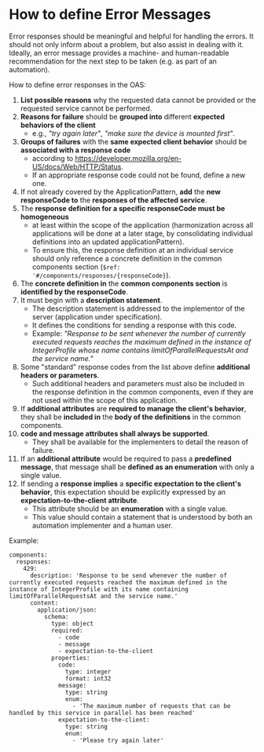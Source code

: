 # How to define Error Messages

Error responses should be meaningful and helpful for handling the errors.
It should not only inform about a problem, but also assist in dealing with it.
Ideally, an error message provides a machine- and human-readable recommendation for the next step to be taken (e.g. as part of an automation).

How to define error responses in the OAS:
1. **List possible reasons** why the requested data cannot be provided or the requested service cannot be performed.
2. **Reasons for failure** should be **grouped into** different **expected behaviors of the client**
    - e.g., *"try again later"*, *"make sure the device is mounted first"*.
3. **Groups of failures** with the **same expected client behavior** should be **associated with a response code** 
    - according to https://developer.mozilla.org/en-US/docs/Web/HTTP/Status.
    - If an appropriate response code could not be found, define a new one.
4. If not already covered by the ApplicationPattern, **add** the **new responseCode to** the **responses of the affected service**.
5. The **response definition for a specific responseCode must be homogeneous**
    - at least within the scope of the application (harmonization across all applications will be done at a later stage, by consolidating individual definitions into an updated applicationPattern).
    - To ensure this, the response definition at an individual service should only reference a concrete definition in the common components section (`$ref: '#/components/responses/{responseCode}`).
6. The **concrete definition in** the **common components section** is **identified by the responseCode**.
7. It must begin with a **description statement**. 
    - The description statement is addressed to the implementor of the server (application under specification). 
    - It defines the conditions for sending a response with this code. 
    - Example: *"Response to be sent whenever the number of currently executed requests reaches the maximum defined in the instance of IntegerProfile whose name contains limitOfParallelRequestsAt and the service name."*
6. Some "standard" response codes from the list above define **additional headers or parameters**.
     - Such additional headers and parameters must also be included in the response definition in the common components, even if they are not used within the scope of this application.
7. If **additional attributes** are **required to manage the client's behavior**, they shall be **included in** the **body of the definitions** in the common components.
8. **code and message attributes shall always be supported**. 
     - They shall be available for the implementers to detail the reason of failure.
9. If an **additional attribute** would be required to pass a **predefined message**, that message shall be **defined as an enumeration** with only a single value.
10. If sending a **response implies** a **specific expectation to the client's behavior**, this expectation should be explicitly expressed by an **expectation-to-the-client attribute**. 
     - This attribute should be an **enumeration** with a single value. 
     - This value should contain a statement that is understood by both an automation implementer and a human user.

Example:
```
components:
  responses:
    429:
      description: 'Response to be send whenever the number of currently executed requests reached the maximum defined in the instance of IntegerProfile with its name containing limitOfParallelRequestsAt and the service name.'
      content:
        application/json:
          schema:
            type: object
            required:
              - code
              - message
              - expectation-to-the-client
            properties:
              code:
                type: integer
                format: int32
              message:
                type: string
                enum:
                  - 'The maximum number of requests that can be handled by this service in parallel has been reached'
              expectation-to-the-client:
                type: string
                enum:
                  - 'Please try again later'
```
